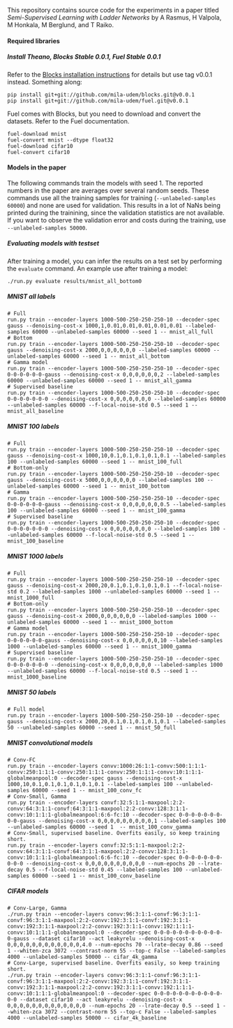 This repository contains source code for the experiments in a paper titled
_Semi-Supervised Learning with Ladder Networks_ by A Rasmus, H Valpola, M Honkala,
M Berglund, and T Raiko.

#### Required libraries
##### Install Theano, Blocks Stable 0.0.1, Fuel Stable 0.0.1
Refer to the [Blocks installation instructions](http://blocks.readthedocs.org/en/latest/setup.html) for
details but use tag v0.0.1 instead. Something along:
```
pip install git+git://github.com/mila-udem/blocks.git@v0.0.1
pip install git+git://github.com/mila-udem/fuel.git@v0.0.1
```
Fuel comes with Blocks, but you need to download and convert the datasets.
Refer to the Fuel documentation.
```
fuel-download mnist
fuel-convert mnist --dtype float32
fuel-download cifar10
fuel-convert cifar10
```

#### Models in the paper

The following commands train the models with seed 1. The reported numbers in the paper are averages over
several random seeds. These commands use all the training samples for training (`--unlabeled-samples 60000`)
and none are used for validation. This results in a lot of NaNs being printed during the trainining, since
the validation statistics are not available. If you want to observe the validation error and costs during the
training, use `--unlabeled-samples 50000`.

##### Evaluating models with testset
After training a model, you can infer the results on a test set by performing the `evaluate` command.
An example use after training a model:
```
./run.py evaluate results/mnist_all_bottom0
```

##### MNIST all labels
```
# Full
run.py train --encoder-layers 1000-500-250-250-250-10 --decoder-spec gauss --denoising-cost-x 1000,1,0.01,0.01,0.01,0.01,0.01 --labeled-samples 60000 --unlabeled-samples 60000 --seed 1 -- mnist_all_full
# Bottom
run.py train --encoder-layers 1000-500-250-250-250-10 --decoder-spec gauss --denoising-cost-x 2000,0,0,0,0,0,0 --labeled-samples 60000 --unlabeled-samples 60000 --seed 1 -- mnist_all_bottom
# Gamma model
run.py train --encoder-layers 1000-500-250-250-250-10 --decoder-spec 0-0-0-0-0-0-gauss --denoising-cost-x 0,0,0,0,0,0,2 --labeled-samples 60000 --unlabeled-samples 60000 --seed 1 -- mnist_all_gamma
# Supervised baseline
run.py train --encoder-layers 1000-500-250-250-250-10 --decoder-spec 0-0-0-0-0-0-0 --denoising-cost-x 0,0,0,0,0,0,0 --labeled-samples 60000 --unlabeled-samples 60000 --f-local-noise-std 0.5 --seed 1 -- mnist_all_baseline
```

##### MNIST 100 labels
```
# Full
run.py train --encoder-layers 1000-500-250-250-250-10 --decoder-spec gauss --denoising-cost-x 1000,10,0.1,0.1,0.1,0.1,0.1 --labeled-samples 100 --unlabeled-samples 60000 --seed 1 -- mnist_100_full
# Bottom-only
run.py train --encoder-layers 1000-500-250-250-250-10 --decoder-spec gauss --denoising-cost-x 5000,0,0,0,0,0,0 --labeled-samples 100 --unlabeled-samples 60000 --seed 1 -- mnist_100_bottom
# Gamma
run.py train --encoder-layers 1000-500-250-250-250-10 --decoder-spec 0-0-0-0-0-0-gauss --denoising-cost-x 0,0,0,0,0,0,0.5 --labeled-samples 100 --unlabeled-samples 60000 --seed 1 -- mnist_100_gamma
# Supervised baseline
run.py train --encoder-layers 1000-500-250-250-250-10 --decoder-spec 0-0-0-0-0-0-0 --denoising-cost-x 0,0,0,0,0,0,0 --labeled-samples 100 --unlabeled-samples 60000 --f-local-noise-std 0.5 --seed 1 -- mnist_100_baseline
```

##### MNIST 1000 labels
```
# Full
run.py train --encoder-layers 1000-500-250-250-250-10 --decoder-spec gauss --denoising-cost-x 2000,20,0.1,0.1,0.1,0.1,0.1 --f-local-noise-std 0.2 --labeled-samples 1000 --unlabeled-samples 60000 --seed 1 -- mnist_1000_full
# Bottom-only
run.py train --encoder-layers 1000-500-250-250-250-10 --decoder-spec gauss --denoising-cost-x 2000,0,0,0,0,0,0 --labeled-samples 1000 --unlabeled-samples 60000 --seed 1 -- mnist_1000_bottom
# Gamma model
run.py train --encoder-layers 1000-500-250-250-250-10 --decoder-spec 0-0-0-0-0-0-gauss --denoising-cost-x 0,0,0,0,0,0,10 --labeled-samples 1000 --unlabeled-samples 60000 --seed 1 -- mnist_1000_gamma
# Supervised baseline
run.py train --encoder-layers 1000-500-250-250-250-10 --decoder-spec 0-0-0-0-0-0-0 --denoising-cost-x 0,0,0,0,0,0,0 --labeled-samples 1000 --unlabeled-samples 60000 --f-local-noise-std 0.5 --seed 1 -- mnist_1000_baseline
```

##### MNIST 50 labels
```
# Full model
run.py train --encoder-layers 1000-500-250-250-250-10 --decoder-spec gauss --denoising-cost-x 2000,20,0.1,0.1,0.1,0.1,0.1 --labeled-samples 50 --unlabeled-samples 60000 --seed 1 -- mnist_50_full
```

##### MNIST convolutional models
```
# Conv-FC
run.py train --encoder-layers convv:1000:26:1:1-convv:500:1:1:1-convv:250:1:1:1-convv:250:1:1:1-convv:250:1:1:1-convv:10:1:1:1-globalmeanpool:0 --decoder-spec gauss --denoising-cost-x 1000,10,0.1,0.1,0.1,0.1,0.1,0.1 --labeled-samples 100 --unlabeled-samples 60000 --seed 1 -- mnist_100_conv_fc
# Conv-Small, Gamma
run.py train --encoder-layers convf:32:5:1:1-maxpool:2:2-convv:64:3:1:1-convf:64:3:1:1-maxpool:2:2-convv:128:3:1:1-convv:10:1:1:1-globalmeanpool:6:6-fc:10 --decoder-spec 0-0-0-0-0-0-0-0-0-gauss --denoising-cost-x 0,0,0,0,0,0,0,0,0,1 --labeled-samples 100 --unlabeled-samples 60000 --seed 1  -- mnist_100_conv_gamma
# Conv-Small, supervised baseline. Overfits easily, so keep training short.
run.py train --encoder-layers convf:32:5:1:1-maxpool:2:2-convv:64:3:1:1-convf:64:3:1:1-maxpool:2:2-convv:128:3:1:1-convv:10:1:1:1-globalmeanpool:6:6-fc:10 --decoder-spec 0-0-0-0-0-0-0-0-0-0 --denoising-cost-x 0,0,0,0,0,0,0,0,0,0 --num-epochs 20 --lrate-decay 0.5 --f-local-noise-std 0.45 --labeled-samples 100 --unlabeled-samples 60000 --seed 1 -- mnist_100_conv_baseline
```

##### CIFAR models
```
# Conv-Large, Gamma
./run.py train --encoder-layers convv:96:3:1:1-convf:96:3:1:1-convf:96:3:1:1-maxpool:2:2-convv:192:3:1:1-convf:192:3:1:1-convv:192:3:1:1-maxpool:2:2-convv:192:3:1:1-convv:192:1:1:1-convv:10:1:1:1-globalmeanpool:0 --decoder-spec 0-0-0-0-0-0-0-0-0-0-0-0-gauss --dataset cifar10 --act leakyrelu --denoising-cost-x 0,0,0,0,0,0,0,0,0,0,0,0,4.0 --num-epochs 70 --lrate-decay 0.86 --seed 1 --whiten-zca 3072 --contrast-norm 55 --top-c False --labeled-samples 4000 --unlabeled-samples 50000 -- cifar_4k_gamma
# Conv-Large, supervised baseline. Overfits easily, so keep training short.
./run.py train --encoder-layers convv:96:3:1:1-convf:96:3:1:1-convf:96:3:1:1-maxpool:2:2-convv:192:3:1:1-convf:192:3:1:1-convv:192:3:1:1-maxpool:2:2-convv:192:3:1:1-convv:192:1:1:1-convv:10:1:1:1-globalmeanpool:0 --decoder-spec 0-0-0-0-0-0-0-0-0-0-0-0-0 --dataset cifar10 --act leakyrelu --denoising-cost-x 0,0,0,0,0,0,0,0,0,0,0,0,0 --num-epochs 20 --lrate-decay 0.5 --seed 1 --whiten-zca 3072 --contrast-norm 55 --top-c False --labeled-samples 4000 --unlabeled-samples 50000 -- cifar_4k_baseline
```
